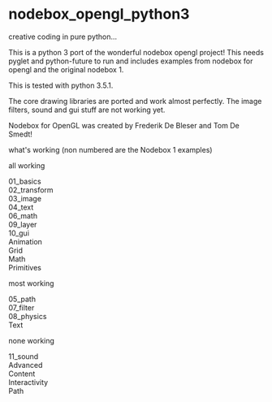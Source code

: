 # nodebox_opengl_python3

creative coding in pure python... 

This is a python 3 port of the wonderful nodebox opengl project! This needs pyglet and python-future to run and includes examples from nodebox for opengl and the original nodebox 1.

This is tested with python 3.5.1.

The core drawing libraries are ported and work almost perfectly. The image filters, sound and gui stuff are not working yet.

Nodebox for OpenGL was created by Frederik De Bleser and Tom De Smedt!

what's working (non numbered are the Nodebox 1 examples)

all working

01_basics  
02_transform  
03_image  
04_text  
06_math  
09_layer  
10_gui  
Animation  
Grid  
Math  
Primitives  

most working

05_path  
07_filter  
08_physics  
Text  

none working

11_sound  
Advanced  
Content  
Interactivity  
Path  
